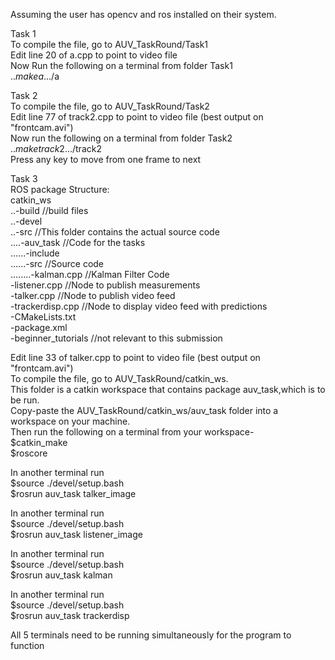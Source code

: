 Assuming the user has opencv and ros installed on their system.  

Task 1  
To compile the file, go to AUV_TaskRound/Task1  
Edit line 20 of a.cpp to point to video file  
Now Run the following on a terminal from folder Task1  
..$make a  
..$./a  
    
Task 2  
To compile the file, go to AUV_TaskRound/Task2  
Edit line 77 of track2.cpp to point to video file (best output on "frontcam.avi")  
Now run the following on a terminal from folder Task2  
..$make track2  
..$./track2  
Press any key to move from one frame to next  
    
Task 3  
ROS package Structure:  
catkin_ws  
..-build                                          //build files  
..-devel  
..-src                                            //This folder contains the actual source code  
....-auv_task                                   //Code for the tasks  
......-include  
......-src                                    //Source code  
........-kalman.cpp                         //Kalman Filter Code  
              -listener.cpp                       //Node to publish measurements  
              -talker.cpp                         //Node to publish video feed  
              -trackerdisp.cpp                    //Node to display video feed with predictions  
          -CMakeLists.txt  
          -package.xml  
  -beginner_tutorials //not relevant to this submission  

Edit line 33 of talker.cpp to point to video file (best output on "frontcam.avi")  
To compile the file, go to AUV_TaskRound/catkin_ws.  
This folder is a catkin workspace that contains package auv_task,which is to be run.  
Copy-paste the AUV_TaskRound/catkin_ws/auv_task folder into a workspace on your machine.  
Then run the following on a terminal from your workspace-  
  $catkin_make  
  $roscore  
    
In another terminal run  
  $source ./devel/setup.bash  
  $rosrun auv_task talker_image  
  
In another terminal run  
  $source ./devel/setup.bash  
  $rosrun auv_task listener_image  

In another terminal run  
  $source ./devel/setup.bash  
  $rosrun auv_task kalman  
    
In another terminal run  
  $source ./devel/setup.bash  
  $rosrun auv_task trackerdisp  
  
All 5 terminals need to be running simultaneously for the program to function  

